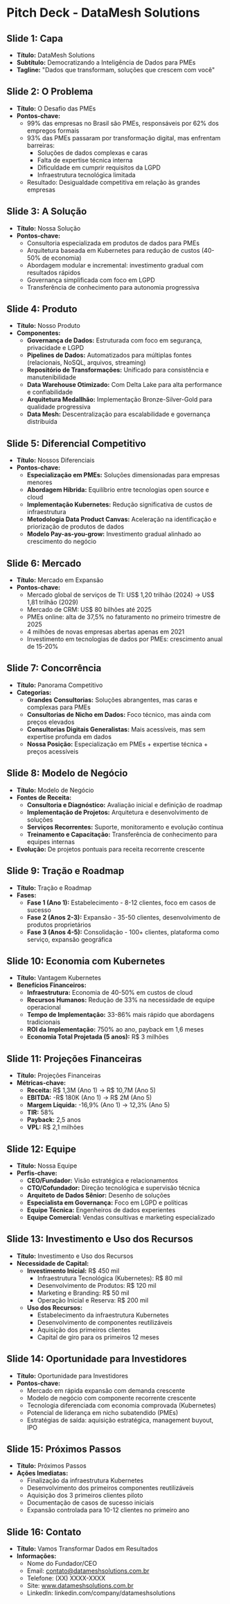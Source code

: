 # Pitch Deck - DataMesh Solutions

## Slide 1: Capa
- **Título:** DataMesh Solutions
- **Subtítulo:** Democratizando a Inteligência de Dados para PMEs
- **Tagline:** "Dados que transformam, soluções que crescem com você"

## Slide 2: O Problema
- **Título:** O Desafio das PMEs
- **Pontos-chave:**
  - 99% das empresas no Brasil são PMEs, responsáveis por 62% dos empregos formais
  - 93% das PMEs passaram por transformação digital, mas enfrentam barreiras:
    - Soluções de dados complexas e caras
    - Falta de expertise técnica interna
    - Dificuldade em cumprir requisitos da LGPD
    - Infraestrutura tecnológica limitada
  - Resultado: Desigualdade competitiva em relação às grandes empresas

## Slide 3: A Solução
- **Título:** Nossa Solução
- **Pontos-chave:**
  - Consultoria especializada em produtos de dados para PMEs
  - Arquitetura baseada em Kubernetes para redução de custos (40-50% de economia)
  - Abordagem modular e incremental: investimento gradual com resultados rápidos
  - Governança simplificada com foco em LGPD
  - Transferência de conhecimento para autonomia progressiva

## Slide 4: Produto
- **Título:** Nosso Produto
- **Componentes:**
  - **Governança de Dados:** Estruturada com foco em segurança, privacidade e LGPD
  - **Pipelines de Dados:** Automatizados para múltiplas fontes (relacionais, NoSQL, arquivos, streaming)
  - **Repositório de Transformações:** Unificado para consistência e manutenibilidade
  - **Data Warehouse Otimizado:** Com Delta Lake para alta performance e confiabilidade
  - **Arquitetura Medallhão:** Implementação Bronze-Silver-Gold para qualidade progressiva
  - **Data Mesh:** Descentralização para escalabilidade e governança distribuída

## Slide 5: Diferencial Competitivo
- **Título:** Nossos Diferenciais
- **Pontos-chave:**
  - **Especialização em PMEs:** Soluções dimensionadas para empresas menores
  - **Abordagem Híbrida:** Equilíbrio entre tecnologias open source e cloud
  - **Implementação Kubernetes:** Redução significativa de custos de infraestrutura
  - **Metodologia Data Product Canvas:** Aceleração na identificação e priorização de produtos de dados
  - **Modelo Pay-as-you-grow:** Investimento gradual alinhado ao crescimento do negócio

## Slide 6: Mercado
- **Título:** Mercado em Expansão
- **Pontos-chave:**
  - Mercado global de serviços de TI: US$ 1,20 trilhão (2024) → US$ 1,81 trilhão (2029)
  - Mercado de CRM: US$ 80 bilhões até 2025
  - PMEs online: alta de 37,5% no faturamento no primeiro trimestre de 2025
  - 4 milhões de novas empresas abertas apenas em 2021
  - Investimento em tecnologias de dados por PMEs: crescimento anual de 15-20%

## Slide 7: Concorrência
- **Título:** Panorama Competitivo
- **Categorias:**
  - **Grandes Consultorias:** Soluções abrangentes, mas caras e complexas para PMEs
  - **Consultorias de Nicho em Dados:** Foco técnico, mas ainda com preços elevados
  - **Consultorias Digitais Generalistas:** Mais acessíveis, mas sem expertise profunda em dados
  - **Nossa Posição:** Especialização em PMEs + expertise técnica + preços acessíveis

## Slide 8: Modelo de Negócio
- **Título:** Modelo de Negócio
- **Fontes de Receita:**
  - **Consultoria e Diagnóstico:** Avaliação inicial e definição de roadmap
  - **Implementação de Projetos:** Arquitetura e desenvolvimento de soluções
  - **Serviços Recorrentes:** Suporte, monitoramento e evolução contínua
  - **Treinamento e Capacitação:** Transferência de conhecimento para equipes internas
- **Evolução:** De projetos pontuais para receita recorrente crescente

## Slide 9: Tração e Roadmap
- **Título:** Tração e Roadmap
- **Fases:**
  - **Fase 1 (Ano 1):** Estabelecimento - 8-12 clientes, foco em casos de sucesso
  - **Fase 2 (Anos 2-3):** Expansão - 35-50 clientes, desenvolvimento de produtos proprietários
  - **Fase 3 (Anos 4-5):** Consolidação - 100+ clientes, plataforma como serviço, expansão geográfica

## Slide 10: Economia com Kubernetes
- **Título:** Vantagem Kubernetes
- **Benefícios Financeiros:**
  - **Infraestrutura:** Economia de 40-50% em custos de cloud
  - **Recursos Humanos:** Redução de 33% na necessidade de equipe operacional
  - **Tempo de Implementação:** 33-86% mais rápido que abordagens tradicionais
  - **ROI da Implementação:** 750% ao ano, payback em 1,6 meses
  - **Economia Total Projetada (5 anos):** R$ 3 milhões

## Slide 11: Projeções Financeiras
- **Título:** Projeções Financeiras
- **Métricas-chave:**
  - **Receita:** R$ 1,3M (Ano 1) → R$ 10,7M (Ano 5)
  - **EBITDA:** -R$ 180K (Ano 1) → R$ 2M (Ano 5)
  - **Margem Líquida:** -16,9% (Ano 1) → 12,3% (Ano 5)
  - **TIR:** 58%
  - **Payback:** 2,5 anos
  - **VPL:** R$ 2,1 milhões

## Slide 12: Equipe
- **Título:** Nossa Equipe
- **Perfis-chave:**
  - **CEO/Fundador:** Visão estratégica e relacionamentos
  - **CTO/Cofundador:** Direção tecnológica e supervisão técnica
  - **Arquiteto de Dados Sênior:** Desenho de soluções
  - **Especialista em Governança:** Foco em LGPD e políticas
  - **Equipe Técnica:** Engenheiros de dados experientes
  - **Equipe Comercial:** Vendas consultivas e marketing especializado

## Slide 13: Investimento e Uso dos Recursos
- **Título:** Investimento e Uso dos Recursos
- **Necessidade de Capital:**
  - **Investimento Inicial:** R$ 450 mil
    - Infraestrutura Tecnológica (Kubernetes): R$ 80 mil
    - Desenvolvimento de Produtos: R$ 120 mil
    - Marketing e Branding: R$ 50 mil
    - Operação Inicial e Reserva: R$ 200 mil
  - **Uso dos Recursos:**
    - Estabelecimento da infraestrutura Kubernetes
    - Desenvolvimento de componentes reutilizáveis
    - Aquisição dos primeiros clientes
    - Capital de giro para os primeiros 12 meses

## Slide 14: Oportunidade para Investidores
- **Título:** Oportunidade para Investidores
- **Pontos-chave:**
  - Mercado em rápida expansão com demanda crescente
  - Modelo de negócio com componente recorrente crescente
  - Tecnologia diferenciada com economia comprovada (Kubernetes)
  - Potencial de liderança em nicho subatendido (PMEs)
  - Estratégias de saída: aquisição estratégica, management buyout, IPO

## Slide 15: Próximos Passos
- **Título:** Próximos Passos
- **Ações Imediatas:**
  - Finalização da infraestrutura Kubernetes
  - Desenvolvimento dos primeiros componentes reutilizáveis
  - Aquisição dos 3 primeiros clientes piloto
  - Documentação de casos de sucesso iniciais
  - Expansão controlada para 10-12 clientes no primeiro ano

## Slide 16: Contato
- **Título:** Vamos Transformar Dados em Resultados
- **Informações:**
  - Nome do Fundador/CEO
  - Email: contato@datameshsolutions.com.br
  - Telefone: (XX) XXXX-XXXX
  - Site: www.datameshsolutions.com.br
  - LinkedIn: linkedin.com/company/datameshsolutions
